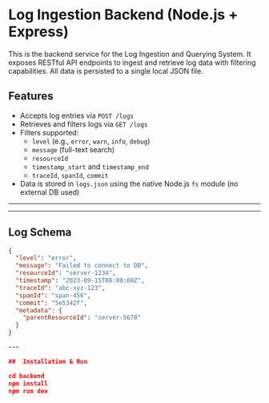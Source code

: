 #  Log Ingestion Backend (Node.js + Express)

This is the backend service for the Log Ingestion and Querying System. It exposes RESTful API endpoints to ingest and retrieve log data with filtering capabilities. All data is persisted to a single local JSON file.

##  Features

- Accepts log entries via `POST /logs`
- Retrieves and filters logs via `GET /logs`
- Filters supported:
  - `level` (e.g., `error`, `warn`, `info`, `debug`)
  - `message` (full-text search)
  - `resourceId`
  - `timestamp_start` and `timestamp_end`
  - `traceId`, `spanId`, `commit`
- Data is stored in `logs.json` using the native Node.js `fs` module (no external DB used)

---


---

## Log Schema

```json
{
  "level": "error",
  "message": "Failed to connect to DB",
  "resourceId": "server-1234",
  "timestamp": "2023-09-15T08:00:00Z",
  "traceId": "abc-xyz-123",
  "spanId": "span-456",
  "commit": "5e5342f",
  "metadata": {
    "parentResourceId": "server-5678"
  }
}

---

##  Installation & Run

cd backend
npm install
npm run dev

